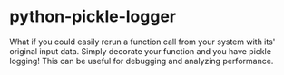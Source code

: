 # python-pickle-logger
What if you could easily rerun a function call from your system with its' original input data. Simply decorate your function and you have pickle logging! This can be useful for debugging and analyzing performance.
